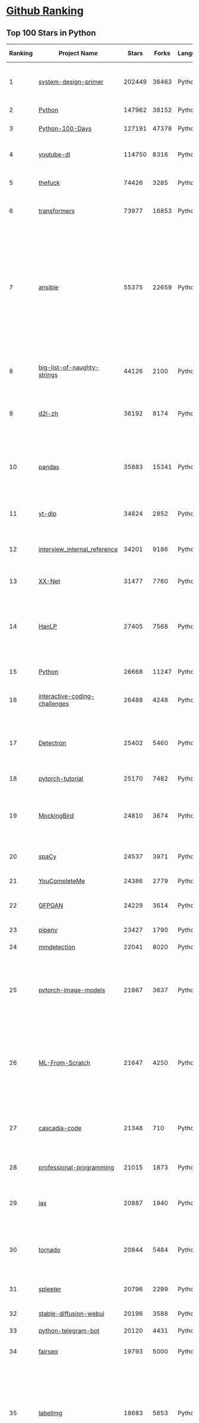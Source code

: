 [Github Ranking](../README.md)
==========

## Top 100 Stars in Python

| Ranking | Project Name | Stars | Forks | Language | Open Issues | Description | Last Commit |
| ------- | ------------ | ----- | ----- | -------- | ----------- | ----------- | ----------- |
| 1 | [system-design-primer](https://github.com/donnemartin/system-design-primer) | 202449 | 36463 | Python | 166 | Learn how to design large-scale systems. Prep for the system design interview.  Includes Anki flashcards. | 2022-11-06T18:02:13Z |
| 2 | [Python](https://github.com/TheAlgorithms/Python) | 147962 | 38152 | Python | 6 | All Algorithms implemented in Python | 2022-11-10T10:55:50Z |
| 3 | [Python-100-Days](https://github.com/jackfrued/Python-100-Days) | 127191 | 47378 | Python | 490 | Python - 100天从新手到大师 | 2022-10-11T02:39:57Z |
| 4 | [youtube-dl](https://github.com/ytdl-org/youtube-dl) | 114750 | 8316 | Python | 3861 | Command-line program to download videos from YouTube.com and other video sites | 2022-11-09T20:26:30Z |
| 5 | [thefuck](https://github.com/nvbn/thefuck) | 74426 | 3285 | Python | 205 | Magnificent app which corrects your previous console command. | 2022-10-27T08:25:01Z |
| 6 | [transformers](https://github.com/huggingface/transformers) | 73977 | 16853 | Python | 422 | 🤗 Transformers: State-of-the-art Machine Learning for Pytorch, TensorFlow, and JAX. | 2022-11-10T11:22:36Z |
| 7 | [ansible](https://github.com/ansible/ansible) | 55375 | 22659 | Python | 654 | Ansible is a radically simple IT automation platform that makes your applications and systems easier to deploy and maintain. Automate everything from code deployment to network configuration to cloud management, in a language that approaches plain English, using SSH, with no agents to install on remote systems. https://docs.ansible.com. | 2022-11-10T10:35:02Z |
| 8 | [big-list-of-naughty-strings](https://github.com/minimaxir/big-list-of-naughty-strings) | 44126 | 2100 | Python | 59 | The Big List of Naughty Strings is a list of strings which have a high probability of causing issues when used as user-input data. | 2022-10-29T16:02:59Z |
| 9 | [d2l-zh](https://github.com/d2l-ai/d2l-zh) | 36192 | 8174 | Python | 0 | 《动手学深度学习》：面向中文读者、能运行、可讨论。中英文版被60个国家的400所大学用于教学。 | 2022-11-10T07:13:44Z |
| 10 | [pandas](https://github.com/pandas-dev/pandas) | 35883 | 15341 | Python | 3510 | Flexible and powerful data analysis / manipulation library for Python, providing labeled data structures similar to R data.frame objects, statistical functions, and much more | 2022-11-10T11:11:42Z |
| 11 | [yt-dlp](https://github.com/yt-dlp/yt-dlp) | 34824 | 2852 | Python | 715 | A youtube-dl fork with additional features and fixes | 2022-11-10T11:01:02Z |
| 12 | [interview_internal_reference](https://github.com/0voice/interview_internal_reference) | 34201 | 9186 | Python | 27 | 2021年最新总结，阿里，腾讯，百度，美团，头条等技术面试题目，以及答案，专家出题人分析汇总。 | 2021-08-25T13:19:16Z |
| 13 | [XX-Net](https://github.com/XX-net/XX-Net) | 31477 | 7760 | Python | 7844 | A proxy tool to bypass GFW. | 2022-11-10T09:59:53Z |
| 14 | [HanLP](https://github.com/hankcs/HanLP) | 27405 | 7568 | Python | 5 | 中文分词 词性标注 命名实体识别 依存句法分析 成分句法分析 语义依存分析 语义角色标注 指代消解 风格转换 语义相似度 新词发现 关键词短语提取 自动摘要 文本分类聚类 拼音简繁转换 自然语言处理 | 2022-11-04T10:27:34Z |
| 15 | [Python](https://github.com/geekcomputers/Python) | 26668 | 11247 | Python | 181 | My Python Examples | 2022-11-04T11:43:12Z |
| 16 | [interactive-coding-challenges](https://github.com/donnemartin/interactive-coding-challenges) | 26488 | 4248 | Python | 33 | 120+ interactive Python coding interview challenges (algorithms and data structures).  Includes Anki flashcards. | 2022-10-02T09:13:36Z |
| 17 | [Detectron](https://github.com/facebookresearch/Detectron) | 25402 | 5460 | Python | 303 | FAIR's research platform for object detection research, implementing popular algorithms like Mask R-CNN and RetinaNet. | 2021-08-30T20:51:37Z |
| 18 | [pytorch-tutorial](https://github.com/yunjey/pytorch-tutorial) | 25170 | 7482 | Python | 63 | PyTorch Tutorial for Deep Learning Researchers | 2022-09-03T22:29:24Z |
| 19 | [MockingBird](https://github.com/babysor/MockingBird) | 24810 | 3674 | Python | 335 | 🚀AI拟声: 5秒内克隆您的声音并生成任意语音内容 Clone a voice in 5 seconds to generate arbitrary speech in real-time | 2022-10-15T03:45:51Z |
| 20 | [spaCy](https://github.com/explosion/spaCy) | 24537 | 3971 | Python | 79 | 💫 Industrial-strength Natural Language Processing (NLP) in Python | 2022-11-10T10:40:33Z |
| 21 | [YouCompleteMe](https://github.com/ycm-core/YouCompleteMe) | 24386 | 2779 | Python | 5 | A code-completion engine for Vim | 2022-11-01T14:29:35Z |
| 22 | [GFPGAN](https://github.com/TencentARC/GFPGAN) | 24229 | 3614 | Python | 162 | GFPGAN aims at developing Practical Algorithms for Real-world Face Restoration. | 2022-10-23T15:12:02Z |
| 23 | [pipenv](https://github.com/pypa/pipenv) | 23427 | 1790 | Python | 217 |  Python Development Workflow for Humans. | 2022-11-10T08:27:37Z |
| 24 | [mmdetection](https://github.com/open-mmlab/mmdetection) | 22041 | 8020 | Python | 498 | OpenMMLab Detection Toolbox and Benchmark | 2022-11-10T06:39:09Z |
| 25 | [pytorch-image-models](https://github.com/rwightman/pytorch-image-models) | 21867 | 3637 | Python | 62 | PyTorch image models, scripts, pretrained weights -- ResNet, ResNeXT, EfficientNet, EfficientNetV2, NFNet, Vision Transformer, MixNet, MobileNet-V3/V2, RegNet, DPN, CSPNet, and more | 2022-11-10T08:07:21Z |
| 26 | [ML-From-Scratch](https://github.com/eriklindernoren/ML-From-Scratch) | 21647 | 4250 | Python | 30 | Machine Learning From Scratch. Bare bones NumPy implementations of machine learning models and algorithms with a focus on accessibility. Aims to cover everything from linear regression to deep learning. | 2022-10-26T05:13:56Z |
| 27 | [cascadia-code](https://github.com/microsoft/cascadia-code) | 21348 | 710 | Python | 99 | This is a fun, new monospaced font that includes programming ligatures and is designed to enhance the modern look and feel of the Windows Terminal. | 2022-06-29T19:16:32Z |
| 28 | [professional-programming](https://github.com/charlax/professional-programming) | 21015 | 1873 | Python | 0 | A collection of learning resources for curious software engineers | 2022-11-07T01:52:32Z |
| 29 | [jax](https://github.com/google/jax) | 20887 | 1940 | Python | 920 | Composable transformations of Python+NumPy programs: differentiate, vectorize, JIT to GPU/TPU, and more | 2022-11-10T07:03:33Z |
| 30 | [tornado](https://github.com/tornadoweb/tornado) | 20844 | 5484 | Python | 193 | Tornado is a Python web framework and asynchronous networking library, originally developed at FriendFeed. | 2022-10-15T15:40:46Z |
| 31 | [spleeter](https://github.com/deezer/spleeter) | 20796 | 2299 | Python | 149 | Deezer source separation library including pretrained models. | 2022-11-09T04:37:11Z |
| 32 | [stable-diffusion-webui](https://github.com/AUTOMATIC1111/stable-diffusion-webui) | 20196 | 3588 | Python | 1113 | Stable Diffusion web UI | 2022-11-10T05:43:30Z |
| 33 | [python-telegram-bot](https://github.com/python-telegram-bot/python-telegram-bot) | 20120 | 4431 | Python | 20 | We have made you a wrapper you can't refuse | 2022-11-10T11:42:34Z |
| 34 | [fairseq](https://github.com/facebookresearch/fairseq) | 19793 | 5000 | Python | 719 | Facebook AI Research Sequence-to-Sequence Toolkit written in Python. | 2022-11-10T09:53:09Z |
| 35 | [labelImg](https://github.com/heartexlabs/labelImg) | 18683 | 5653 | Python | 360 | LabelImg is now part of the Label Studio community. The popular image annotation tool created by Tzutalin is no longer actively being developed, but you can check out Label Studio, the open source data labeling tool for images, text, hypertext, audio, video and time-series data. | 2022-11-09T03:30:29Z |
| 36 | [saleor](https://github.com/saleor/saleor) | 17180 | 4766 | Python | 301 | A modular, high performance, headless e-commerce platform built with Python, GraphQL, Django, and React. | 2022-11-10T11:50:06Z |
| 37 | [Gooey](https://github.com/chriskiehl/Gooey) | 16886 | 919 | Python | 113 | Turn (almost) any Python command line program into a full GUI application with one line | 2022-10-12T00:54:05Z |
| 38 | [zulip](https://github.com/zulip/zulip) | 16691 | 5675 | Python | 1708 | Zulip server and web app—powerful open source team chat | 2022-11-10T11:59:08Z |
| 39 | [sanic](https://github.com/sanic-org/sanic) | 16589 | 1477 | Python | 50 | Next generation Python web server/framework \| Build fast. Run fast. | 2022-11-09T16:06:04Z |
| 40 | [jina](https://github.com/jina-ai/jina) | 16579 | 1981 | Python | 25 | 🔮 Build cross-modal and multimodal applications on the cloud · Neural Search · Creative AI · Cloud Native · MLOps  | 2022-11-10T09:14:40Z |
| 41 | [streamlit](https://github.com/streamlit/streamlit) | 21305 | 1918 | Python | 523 | Streamlit — The fastest way to build data apps in Python | 2022-11-10T09:28:10Z |
| 42 | [jax](https://github.com/google/jax) | 20887 | 1940 | Python | 920 | Composable transformations of Python+NumPy programs: differentiate, vectorize, JIT to GPU/TPU, and more | 2022-11-10T07:03:33Z |
| 43 | [tornado](https://github.com/tornadoweb/tornado) | 20844 | 5484 | Python | 193 | Tornado is a Python web framework and asynchronous networking library, originally developed at FriendFeed. | 2022-10-15T15:40:46Z |
| 44 | [spleeter](https://github.com/deezer/spleeter) | 20796 | 2299 | Python | 149 | Deezer source separation library including pretrained models. | 2022-11-09T04:37:11Z |
| 45 | [celery](https://github.com/celery/celery) | 20403 | 4381 | Python | 521 | Distributed Task Queue (development branch) | 2022-11-10T11:36:22Z |
| 46 | [stable-diffusion-webui](https://github.com/AUTOMATIC1111/stable-diffusion-webui) | 20196 | 3588 | Python | 1113 | Stable Diffusion web UI | 2022-11-10T05:43:30Z |
| 47 | [linkedin-skill-assessments-quizzes](https://github.com/Ebazhanov/linkedin-skill-assessments-quizzes) | 20175 | 11088 | Python | 14 | Full reference of LinkedIn answers 2022 for skill assessments (aws-lambda, rest-api, javascript, react, git, html, jquery, mongodb, java, Go, python, machine-learning, power-point) linkedin excel test lösungen, linkedin machine learning test LinkedIn test questions and answers  | 2022-11-10T08:11:21Z |
| 48 | [locust](https://github.com/locustio/locust) | 20099 | 2586 | Python | 7 | Scalable load testing tool written in Python | 2022-11-09T18:05:11Z |
| 49 | [fairseq](https://github.com/facebookresearch/fairseq) | 19793 | 5000 | Python | 719 | Facebook AI Research Sequence-to-Sequence Toolkit written in Python. | 2022-11-10T09:53:09Z |
| 50 | [vnpy](https://github.com/vnpy/vnpy) | 19446 | 7545 | Python | 9 | 基于Python的开源量化交易平台开发框架 | 2022-11-06T02:28:59Z |
| 51 | [jumpserver](https://github.com/jumpserver/jumpserver) | 19417 | 4739 | Python | 86 | JumpServer 是广受欢迎的开源堡垒机，是符合 4A 规范的专业运维安全审计系统。 | 2022-11-10T11:54:44Z |
| 52 | [pytorch-CycleGAN-and-pix2pix](https://github.com/junyanz/pytorch-CycleGAN-and-pix2pix) | 18693 | 5530 | Python | 432 | Image-to-Image Translation in PyTorch | 2022-10-25T21:18:55Z |
| 53 | [Awesome-Linux-Software](https://github.com/luong-komorebi/Awesome-Linux-Software) | 18064 | 1828 | Python | 8 | A list of awesome applications, software, tools and other materials for Linux distros.  | 2022-11-09T03:11:38Z |
| 54 | [magenta](https://github.com/magenta/magenta) | 18018 | 3679 | Python | 315 | Magenta: Music and Art Generation with Machine Intelligence | 2022-10-04T17:42:28Z |
| 55 | [dash](https://github.com/plotly/dash) | 17610 | 1796 | Python | 665 | Analytical Web Apps for Python, R, Julia, and Jupyter. No JavaScript Required. | 2022-11-09T05:20:40Z |
| 56 | [OpenBBTerminal](https://github.com/OpenBB-finance/OpenBBTerminal) | 17551 | 1840 | Python | 141 | Investment Research for Everyone, Anywhere. | 2022-11-10T11:38:38Z |
| 57 | [Gooey](https://github.com/chriskiehl/Gooey) | 16886 | 919 | Python | 113 | Turn (almost) any Python command line program into a full GUI application with one line | 2022-10-12T00:54:05Z |
| 58 | [PythonRobotics](https://github.com/AtsushiSakai/PythonRobotics) | 16703 | 5304 | Python | 13 | Python sample codes for robotics algorithms. | 2022-11-07T23:20:47Z |
| 59 | [kitty](https://github.com/kovidgoyal/kitty) | 16550 | 770 | Python | 14 | Cross-platform, fast, feature-rich, GPU based terminal | 2022-11-10T01:52:54Z |
| 60 | [matplotlib](https://github.com/matplotlib/matplotlib) | 16396 | 6579 | Python | 1558 | matplotlib: plotting with Python | 2022-11-10T11:21:27Z |
| 61 | [gpt-2](https://github.com/openai/gpt-2) | 15694 | 3966 | Python | 108 | Code for the paper "Language Models are Unsupervised Multitask Learners" | 2022-07-07T05:38:42Z |
| 62 | [pyspider](https://github.com/binux/pyspider) | 15643 | 3661 | Python | 269 | A Powerful Spider(Web Crawler) System in Python. | 2022-11-01T22:06:36Z |
| 63 | [ipython](https://github.com/ipython/ipython) | 15579 | 4396 | Python | 1469 | Official repository for IPython itself. Other repos in the IPython organization contain things like the website, documentation builds, etc. | 2022-11-09T20:40:44Z |
| 64 | [zipline](https://github.com/quantopian/zipline) | 15555 | 4497 | Python | 322 | Zipline, a Pythonic Algorithmic Trading Library | 2022-10-07T08:24:02Z |
| 65 | [python-spider](https://github.com/Jack-Cherish/python-spider) | 15457 | 5657 | Python | 8 | :rainbow:Python3网络爬虫实战：淘宝、京东、网易云、B站、12306、抖音、笔趣阁、漫画小说下载、音乐电影下载等 | 2022-10-25T18:47:21Z |
| 66 | [d2l-en](https://github.com/d2l-ai/d2l-en) | 15398 | 3387 | Python | 56 | Interactive deep learning book with multi-framework code, math, and discussions. Adopted at 400 universities from 60 countries including Stanford, MIT, Harvard, and Cambridge. | 2022-11-10T06:34:40Z |
| 67 | [PySnooper](https://github.com/cool-RR/PySnooper) | 15316 | 926 | Python | 19 | Never use print for debugging again | 2022-07-05T13:32:55Z |
| 68 | [magic-wormhole](https://github.com/magic-wormhole/magic-wormhole) | 15244 | 554 | Python | 139 | get things from one computer to another, safely | 2022-11-10T01:37:57Z |
| 69 | [avatarify-python](https://github.com/alievk/avatarify-python) | 15232 | 2339 | Python | 127 | Avatars for Zoom, Skype and other video-conferencing apps. | 2022-06-22T01:57:43Z |
| 70 | [prophet](https://github.com/facebook/prophet) | 15162 | 4312 | Python | 271 | Tool for producing high quality forecasts for time series data that has multiple seasonality with linear or non-linear growth. | 2022-11-09T12:57:56Z |
| 71 | [modern-cpp-features](https://github.com/AnthonyCalandra/modern-cpp-features) | 15148 | 1721 | Python | 8 | A cheatsheet of modern C++ language and library features. | 2022-11-01T16:53:49Z |
| 72 | [rasa](https://github.com/RasaHQ/rasa) | 15046 | 4155 | Python | 630 | 💬   Open source machine learning framework to automate text- and voice-based conversations: NLU, dialogue management, connect to Slack, Facebook, and more - Create chatbots and voice assistants | 2022-11-10T11:51:15Z |
| 73 | [faker](https://github.com/joke2k/faker) | 14986 | 1687 | Python | 12 | Faker is a Python package that generates fake data for you. | 2022-11-07T18:24:24Z |
| 74 | [mypy](https://github.com/python/mypy) | 14097 | 2349 | Python | 2170 | Optional static typing for Python | 2022-11-10T12:01:50Z |
| 75 | [Shadowrocket-ADBlock-Rules](https://github.com/h2y/Shadowrocket-ADBlock-Rules) | 14020 | 2281 | Python | 69 | 提供多款 Shadowrocket 规则，带广告过滤功能。用于 iOS 未越狱设备选择性地自动翻墙。 | 2021-04-12T16:11:40Z |
| 76 | [twint](https://github.com/twintproject/twint) | 13980 | 2400 | Python | 520 | An advanced Twitter scraping & OSINT tool written in Python that doesn't use Twitter's API, allowing you to scrape a user's followers, following, Tweets and more while evading most API limitations. | 2022-05-19T19:33:04Z |
| 77 | [jupyter](https://github.com/jupyter/jupyter) | 13864 | 3574 | Python | 193 | Jupyter metapackage for installation, docs and chat | 2022-11-05T09:51:10Z |
| 78 | [fabric](https://github.com/fabric/fabric) | 13718 | 1911 | Python | 400 | Simple, Pythonic remote execution and deployment. | 2022-09-14T17:46:16Z |
| 79 | [calibre](https://github.com/kovidgoyal/calibre) | 13620 | 1803 | Python | 0 | The official source code repository for the calibre ebook manager | 2022-11-10T02:23:55Z |
| 80 | [learn-python](https://github.com/trekhleb/learn-python) | 13447 | 2193 | Python | 4 | 📚 Playground and cheatsheet for learning Python. Collection of Python scripts that are split by topics and contain code examples with explanations. | 2022-10-22T19:56:52Z |
| 81 | [Statistical-Learning-Method_Code](https://github.com/Dod-o/Statistical-Learning-Method_Code) | 9316 | 2691 | Python | 13 | 手写实现李航《统计学习方法》书中全部算法 | 2022-05-18T14:38:24Z |
| 82 | [chalice](https://github.com/aws/chalice) | 9295 | 970 | Python | 359 | Python Serverless Microframework for AWS | 2022-10-26T02:54:22Z |
| 83 | [pyodide](https://github.com/pyodide/pyodide) | 9288 | 609 | Python | 270 | Pyodide is a Python distribution for the browser and Node.js based on WebAssembly | 2022-11-10T10:45:29Z |
| 84 | [thumbor](https://github.com/thumbor/thumbor) | 9220 | 796 | Python | 15 | thumbor is an open-source photo thumbnail service by globo.com | 2022-11-09T17:58:04Z |
| 85 | [DALL-E](https://github.com/openai/DALL-E) | 9151 | 1636 | Python | 46 | PyTorch package for the discrete VAE used for DALL·E. | 2022-10-20T05:32:09Z |
| 86 | [yolov3](https://github.com/ultralytics/yolov3) | 9126 | 3333 | Python | 9 | YOLOv3 in PyTorch > ONNX > CoreML > TFLite | 2022-11-10T09:39:29Z |
| 87 | [Photon](https://github.com/s0md3v/Photon) | 9118 | 1355 | Python | 33 | Incredibly fast crawler designed for OSINT. | 2022-06-14T04:32:46Z |
| 88 | [word_cloud](https://github.com/amueller/word_cloud) | 9089 | 2250 | Python | 104 | A little word cloud generator in Python | 2022-11-10T08:24:08Z |
| 89 | [sshuttle](https://github.com/sshuttle/sshuttle) | 9049 | 586 | Python | 140 | Transparent proxy server that works as a poor man's VPN.  Forwards over ssh.  Doesn't require admin.  Works with Linux and MacOS.  Supports DNS tunneling. | 2022-10-26T21:20:34Z |
| 90 | [gdb-dashboard](https://github.com/cyrus-and/gdb-dashboard) | 8945 | 668 | Python | 6 | Modular visual interface for GDB in Python | 2022-10-28T16:04:20Z |
| 91 | [sentence-transformers](https://github.com/UKPLab/sentence-transformers) | 8784 | 1750 | Python | 808 | Multilingual Sentence & Image Embeddings with BERT | 2022-11-10T07:21:44Z |
| 92 | [autokeras](https://github.com/keras-team/autokeras) | 8661 | 1381 | Python | 104 | AutoML library for deep learning | 2022-11-08T06:22:19Z |
| 93 | [portia](https://github.com/scrapinghub/portia) | 8660 | 1387 | Python | 112 | Visual scraping for Scrapy | 2022-04-17T20:34:47Z |
| 94 | [minGPT](https://github.com/karpathy/minGPT) | 8501 | 972 | Python | 22 | A minimal PyTorch re-implementation of the OpenAI GPT (Generative Pretrained Transformer) training | 2022-11-05T15:08:56Z |
| 95 | [scapy](https://github.com/secdev/scapy) | 8140 | 1751 | Python | 42 | Scapy: the Python-based interactive packet manipulation program & library. Supports Python 2 & Python 3. | 2022-11-10T11:08:13Z |
| 96 | [streamlink](https://github.com/streamlink/streamlink) | 8060 | 945 | Python | 46 | Streamlink is a CLI utility which pipes video streams from various services into a video player | 2022-11-09T19:49:11Z |
| 97 | [python-prompt-toolkit](https://github.com/prompt-toolkit/python-prompt-toolkit) | 7991 | 648 | Python | 470 | Library for building powerful interactive command line applications in Python | 2022-11-08T09:41:12Z |
| 98 | [numba](https://github.com/numba/numba) | 7974 | 970 | Python | 1349 | NumPy aware dynamic Python compiler using LLVM | 2022-11-10T11:33:37Z |
| 99 | [Python](https://github.com/injetlee/Python) | 7950 | 3921 | Python | 37 | Python脚本。模拟登录知乎， 爬虫，操作excel，微信公众号，远程开机 | 2022-06-21T21:18:38Z |
| 100 | [kedro](https://github.com/kedro-org/kedro) | 7775 | 730 | Python | 176 | A Python framework for creating reproducible, maintainable and modular data science code. | 2022-11-10T11:46:09Z |

